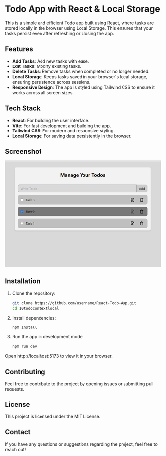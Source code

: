 # Todo App with React & Local Storage

This is a simple and efficient Todo app built using React, where tasks are stored locally in the browser using Local Storage. This ensures that your tasks persist even after refreshing or closing the app.

## Features

- **Add Tasks**: Add new tasks with ease.
- **Edit Tasks**: Modify existing tasks.
- **Delete Tasks**: Remove tasks when completed or no longer needed.
- **Local Storage**: Keeps tasks saved in your browser's local storage, ensuring persistence across sessions.
- **Responsive Design**: The app is styled using Tailwind CSS to ensure it works across all screen sizes.

## Tech Stack

- **React**: For building the user interface.
- **Vite**: For fast development and building the app.
- **Tailwind CSS**: For modern and responsive styling.
- **Local Storage**: For saving data persistently in the browser.

## Screenshot
![Todo](public/screenshot.png)

## Installation

1. Clone the repository:
   ```bash
   git clone https://github.com/username/React-Todo-App.git
   cd 10todocontextlocal

2. Install dependencies:
    ```bash
    npm install

3. Run the app in development mode:
    ```bash
    npm run dev

Open http://localhost:5173 to view it in your browser.


## Contributing
Feel free to contribute to the project by opening issues or submitting pull requests.

## License
This project is licensed under the MIT License.

## Contact
If you have any questions or suggestions regarding the project, feel free to reach out!